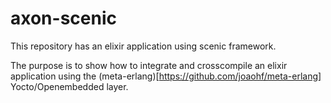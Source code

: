# axon-scenic

This repository has an elixir application using scenic framework.

The purpose is to show how to integrate and crosscompile an elixir application  using the (meta-erlang)[https://github.com/joaohf/meta-erlang] Yocto/Openembedded layer.

